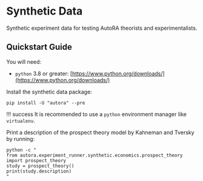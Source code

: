 # Synthetic Data

Synthetic experiment data for testing AutoRA theorists and experimentalists. 

## Quickstart Guide

You will need:

- `python` 3.8 or greater: [https://www.python.org/downloads/](https://www.python.org/downloads/)

Install the synthetic data package:

```shell
pip install -U "autora" --pre
```

!!! success
    It is recommended to use a `python` environment manager like `virtualenv`.

Print a description of the prospect theory model by Kahneman and Tversky by running:
```shell
python -c "
from autora.experiment_runner.synthetic.economics.prospect_theory import prospect_theory
study = prospect_theory()
print(study.description)
"
```
